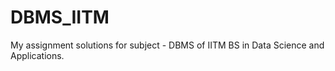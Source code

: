 # DBMS_IITM
My assignment solutions for subject - DBMS of IITM BS in Data Science and Applications.
